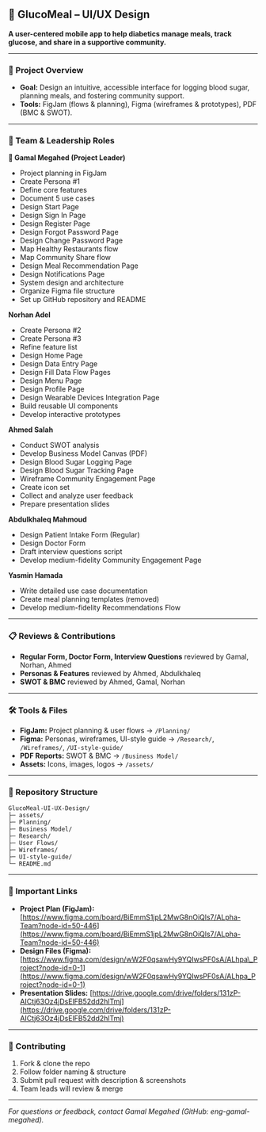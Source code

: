 ## 🎨 GlucoMeal – UI/UX Design

**A user-centered mobile app to help diabetics manage meals, track glucose, and share in a supportive community.**

---

### 🚀 Project Overview

* **Goal:** Design an intuitive, accessible interface for logging blood sugar, planning meals, and fostering community support.
* **Tools:** FigJam (flows & planning), Figma (wireframes & prototypes), PDF (BMC & SWOT).

---

### 👥 Team & Leadership Roles

**👑 Gamal Megahed (Project Leader)**

* Project planning in FigJam
* Create Persona #1
* Define core features
* Document 5 use cases
* Design Start Page
* Design Sign In Page
* Design Register Page
* Design Forgot Password Page
* Design Change Password Page
* Map Healthy Restaurants flow
* Map Community Share flow
* Design Meal Recommendation Page
* Design Notifications Page
* System design and architecture
* Organize Figma file structure
* Set up GitHub repository and README

**Norhan Adel**

* Create Persona #2
* Create Persona #3
* Refine feature list
* Design Home Page
* Design Data Entry Page
* Design Fill Data Flow Pages
* Design Menu Page
* Design Profile Page
* Design Wearable Devices Integration Page
* Build reusable UI components
* Develop interactive prototypes

**Ahmed Salah**

* Conduct SWOT analysis
* Develop Business Model Canvas (PDF)
* Design Blood Sugar Logging Page
* Design Blood Sugar Tracking Page
* Wireframe Community Engagement Page
* Create icon set
* Collect and analyze user feedback
* Prepare presentation slides

**Abdulkhaleq Mahmoud**

* Design Patient Intake Form (Regular)
* Design Doctor Form
* Draft interview questions script
* Develop medium-fidelity Community Engagement Page

**Yasmin Hamada**

* Write detailed use case documentation
* Create meal planning templates (removed)
* Develop medium-fidelity Recommendations Flow

---

### 📋 Reviews & Contributions

* **Regular Form, Doctor Form, Interview Questions** reviewed by Gamal, Norhan, Ahmed
* **Personas & Features** reviewed by Ahmed, Abdulkhaleq
* **SWOT & BMC** reviewed by Ahmed, Gamal, Norhan

---

### 🛠 Tools & Files

* **FigJam:** Project planning & user flows → `/Planning/`
* **Figma:** Personas, wireframes, UI-style guide → `/Research/`, `/Wireframes/`, `/UI-style-guide/`
* **PDF Reports:** SWOT & BMC → `/Business Model/`
* **Assets:** Icons, images, logos → `/assets/`

---

### 📂 Repository Structure

```plaintext
GlucoMeal-UI-UX-Design/
├─ assets/
├─ Planning/
├─ Business Model/
├─ Research/
├─ User Flows/
├─ Wireframes/
├─ UI-style-guide/
└─ README.md
```

---

### 🔗 Important Links

* **Project Plan (FigJam):** [https://www.figma.com/board/BiEmmS1jpL2MwG8nOiQls7/ALpha-Team?node-id=50-446](https://www.figma.com/board/BiEmmS1jpL2MwG8nOiQls7/ALpha-Team?node-id=50-446)
* **Design Files (Figma):** [https://www.figma.com/design/wW2F0qsawHy9YQIwsPF0sA/ALhpa\_Project?node-id=0-1](https://www.figma.com/design/wW2F0qsawHy9YQIwsPF0sA/ALhpa_Project?node-id=0-1)
* **Presentation Slides:** [https://drive.google.com/drive/folders/131zP-AICtj63Oz4jDsElFB52dd2hlTmj](https://drive.google.com/drive/folders/131zP-AICtj63Oz4jDsElFB52dd2hlTmj)

---

### 🤝 Contributing

1. Fork & clone the repo
2. Follow folder naming & structure
3. Submit pull request with description & screenshots
4. Team leads will review & merge

---

*For questions or feedback, contact Gamal Megahed (GitHub: eng-gamal-megahed).*
